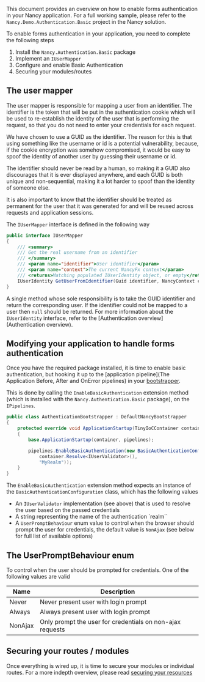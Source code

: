 This document provides an overview on how to enable forms authentication in your Nancy application. For a full working sample, please refer to the `Nancy.Demo.Authentication.Basic` project in the Nancy solution.

To enable forms authentication in your application, you need to complete the following steps

1. Install the `Nancy.Authentication.Basic` package
1. Implement an `IUserMapper`
1. Configure and enable Basic Authentication
1. Securing your modules/routes

## The user mapper

The user mapper is responsible for mapping a user from an identifier. The identifier is the token that will be put in the authentication cookie which will be used to re-establish the identity of the user that is performing the request, so that you do not need to enter your credentials for each request.

We have chosen to use a GUID as the identifier. The reason for this is that using something like the username or id is a potential vulnerability, because, if the cookie encryption was somehow compromised,  it would be easy to spoof the identity of another user by guessing their username or id.

The identifier should never be read by a human, so making it a GUID also discourages that it is ever displayed anywhere, and each GUID is both unique and non-sequential, making it a lot harder to spoof than the identity of someone else.

It is also important to know that the identifier should be treated as permanent for the user that it was generated for and will be reused across requests and application sessions. 

The `IUserMapper` interface is defined in the following way

```c#
public interface IUserMapper
{
    /// <summary>
    /// Get the real username from an identifier
    /// </summary>
    /// <param name="identifier">User identifier</param>
    /// <param name="context">The current NancyFx context</param>
    /// <returns>Matching populated IUserIdentity object, or empty</returns>
    IUserIdentity GetUserFromIdentifier(Guid identifier, NancyContext context);
}
```

A single method whose sole responsibility is to take the GUID identifier and return the corresponding user. If the identifier could not be mapped to a user then `null` should be returned. For more information about the `IUserIdentity` interface, refer to the [Authentication overview](Authentication overview).

## Modifying your application to handle forms authentication

Once you have the required package installed, it is time to enable basic authentication, but hooking it up to the [application pipeline](The Application Before, After and OnError pipelines) in your [bootstrapper](Bootstrapper).

This is done by calling the `EnableBasicAuthentication` extension method (which is installed with the `Nancy.Authentication.Basic` package), on the `IPipelines`.

```c#
public class AuthenticationBootstrapper : DefaultNancyBootstrapper
{
    protected override void ApplicationStartup(TinyIoCContainer container, IPipelines pipelines)
    {
        base.ApplicationStartup(container, pipelines);

        pipelines.EnableBasicAuthentication(new BasicAuthenticationConfiguration(                   
            container.Resolve<IUserValidator>(),
            "MyRealm"));
    }
}
```

The `EnableBasicAuthentication` extension method expects an instance of the `BasicAuthenticationConfiguration` class, which has the following values

- An `IUserValidator` implementation (see above) that is used to resolve the user based on the passed credentials
- A string representing the name of the authentication `realm``
- A `UserPromptBehaviour` enum value to control when the browser should prompt the user for credentials, the default value is `NonAjax` (see below for full list of available options)

## The UserPromptBehaviour enum

To control when the user should be prompted for credentials. One of the following values are valid

|Name|Description|
|----|-----------|
|Never|Never present user with login prompt|
|Always|Always present user with login prompt|
|NonAjax|Only prompt the user for credentials on non-ajax requests|

## Securing your routes / modules

Once everything is wired up, it is time to secure your modules or individual routes. For a more indepth overview, please read [securing your resources](Authentication-overview#securing-your-resources)